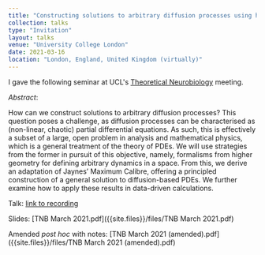 ```yaml
---
title: "Constructing solutions to arbitrary diffusion processes using higher geometry and maximum calibre"
collection: talks
type: "Invitation"
layout: talks
venue: "University College London"
date: 2021-03-16
location: "London, England, United Kingdom (virtually)"
---
```


I gave the following seminar at UCL's [Theoretical Neurobiology](https://www.fil.ion.ucl.ac.uk/team/theoretical-neurobiology-team/) meeting.

_Abstract_: 

How can we construct solutions to arbitrary diffusion processes? This question poses a challenge, as diffusion processes can be characterised as (non-linear, chaotic) partial 
differential equations. As such, this is effectively a subset of a large, open problem in analysis and mathematical physics, which is a general treatment of the theory of PDEs. 
We will use strategies from the former in pursuit of this objective, namely, formalisms from higher geometry for defining arbitrary dynamics in a space. From this, we derive an 
adaptation of Jaynes’ Maximum Calibre, offering a principled construction of a general solution to diffusion-based PDEs. We further examine how to apply these results in 
data-driven calculations.

Talk: [link to recording](https://drive.google.com/file/d/1EWwryge7rEZe0Z3iPLOZf-KmUPaH34ho/view?usp=sharing)

Slides: [TNB March 2021.pdf]({{site.files}}/files/TNB March 2021.pdf)

Amended _post hoc_ with notes: [TNB March 2021 (amended).pdf]({{site.files}}/files/TNB March 2021 (amended).pdf)
